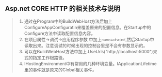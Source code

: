 ## Asp.net CORE HTTP 的相关技术与说明

> 1. 通过在Program中的BuildWebHost方法后加上ConfigureAppConfiguratin来覆盖原来的配置信息。在Startup中的Configure方法中读取配置信息内容。
> 1. 在项目属性->调试->应用程序参数 中加上``name=atwind``,然后Startup中读取出来。注意调试的时候出现的控制台里是不会有参数显示的。
> 1. 可以在BuildWebHost方法中加上.UseUrls("http://localhost:5000")来式的指定工作根路径。
> 1. IHostingEnvironment中有常用的几种环境变量。IApplicationLifetime里的事件就是原来的Global相关事件。


